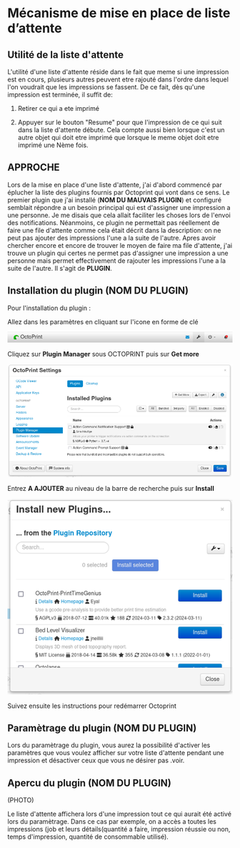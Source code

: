 # Mécanisme de mise en place de liste d’attente

## Utilité de la liste d'attente

L'utilité d'une liste d'attente réside dans le fait que meme si une impression est en cours, plusieurs autres peuvent etre rajouté dans l'ordre dans lequel l'on voudrait que les impressions se fassent. De ce fait, dès qu'une impression est terminée, il suffit de:

1. Retirer ce qui a ete imprimé

2. Appuyer sur le bouton "Resume" pour que l'impression de ce qui suit dans la liste d'attente débute. Cela compte aussi bien lorsque c'est un autre objet qui doit etre imprimé que lorsque le meme objet doit etre imprimé une Nème fois.

## APPROCHE

Lors de la mise en place d'une liste d'attente, j'ai d'abord commencé par éplucher la liste des plugins fournis par Octoprint qui vont dans ce sens. Le premier plugin que j'ai installé (**NOM DU MAUVAIS PLUGIN**) et configuré semblait répondre a un besoin principal qui est d'assigner une impression a une personne. Je me disais que cela allait faciliter les choses lors de l'envoi des notifications. Néanmoins, ce plugin ne permettait pas réellement de faire une file d'attente comme cela était décrit dans la description: on ne peut pas ajouter des impressions l'une a la suite de l'autre.
Apres avoir chercher encore et encore de trouver le moyen de faire ma file d'attente, j'ai trouve un plugin qui certes ne permet pas d'assigner une impression a une personne mais permet effectivement de rajouter les impressions l'une a la suite de l'autre. Il s'agit de **PLUGIN**.

## Installation du plugin (NOM DU PLUGIN)

Pour l'installation du plugin : 

Allez dans les paramètres en cliquant sur l'icone en forme de clé

![parametres](assets/parametres.png)

Cliquez sur **Plugin Manager** sous OCTOPRINT puis sur **Get more**

![manager](assets/manager.png)

Entrez **A AJOUTER** au niveau de la barre de recherche puis sur **Install**

![installation](assets/installation.png)

Suivez ensuite les instructions pour redémarrer Octoprint

## Paramètrage du plugin (NOM DU PLUGIN)

Lors du paramètrage du plugin, vous aurez la possibilité d'activer les paramètres que vous voulez afficher sur votre liste d'attente pendant une impression et désactiver ceux que vous ne désirer pas .voir.

## Apercu du plugin (NOM DU PLUGIN)

(PHOTO)

Le liste d'attente affichera lors d'une impression tout ce qui aurait été activé lors du paramètrage. Dans ce cas par exemple, on a accès a toutes les impressions (job et leurs détails(quantité a faire, impression réussie ou non, temps d'impression, quantité de consommable utilisé). 


